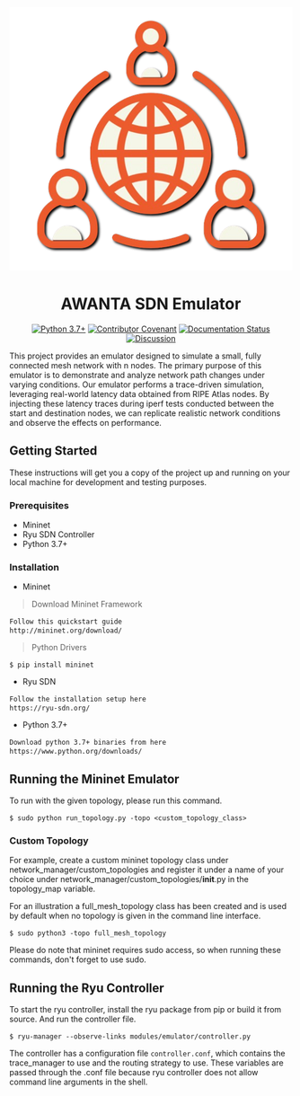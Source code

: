 <div align="center">
  <img src="images/AWANTA.png" alt="Project Header">
</div>

<div align="center">
  <h1>AWANTA SDN Emulator</h1>
</div>

[//]: # (Need to add github actions - code coverage and build success badges)
<div align="center">

  <a href="https://www.python.org/downloads/release/python-370/">![Python 3.7+](https://img.shields.io/badge/python-3.7+-blue.svg)</a>
  <a href="https://github.com/KathiraveluLab/AWANTA/blob/dev/CODE_OF_CONDUCT.md">![Contributor Covenant](https://img.shields.io/badge/Contributor%20Covenant-v1.4%20adopted-ff69b4.svg)</a>
  <a href="https://awanta-sdn-emulator.readthedocs.io/en/latest/?badge=latest">![Documentation Status](https://readthedocs.org/projects/awanta-sdn-emulator/badge/?version=latest)</a>
  <a href="https://github.com/KathiraveluLab/AWANTA/discussions">![Discussion](https://img.shields.io/badge/Discuss-Ask%20Questions-blue])</a>

</div>

This project provides an emulator designed to simulate a small, fully connected mesh network with n nodes. The primary purpose of this emulator is to demonstrate and analyze network path changes under varying conditions.
Our emulator performs a trace-driven simulation, leveraging real-world latency data obtained from RIPE Atlas nodes. By injecting these latency traces during iperf tests conducted between the start and destination nodes, we can replicate realistic network conditions and observe the effects on performance.



## Getting Started

These instructions will get you a copy of the project up and running on your local machine for development and testing purposes.

### Prerequisites

- Mininet
- Ryu SDN Controller
- Python 3.7+

### Installation

- Mininet

> Download Mininet Framework
```
Follow this quickstart guide
http://mininet.org/download/
```

> Python Drivers
```
$ pip install mininet
```

- Ryu SDN
```
Follow the installation setup here
https://ryu-sdn.org/
```

- Python 3.7+
```
Download python 3.7+ binaries from here
https://www.python.org/downloads/
```


## Running the Mininet Emulator

To run with the given topology, please run this command.
```
$ sudo python run_topology.py -topo <custom_topology_class>
```

### Custom Topology

For example, create a custom mininet topology class under network_manager/custom_topologies and register it under a name of your choice under network_manager/custom_topologies/__init__.py in the topology_map variable.

For an illustration a full_mesh_topology class has been created and is used by default when no topology is given in the command line interface.
```
$ sudo python3 -topo full_mesh_topology
```
Please do note that mininet requires sudo access, so when running these commands, don't forget to use sudo.

## Running the Ryu Controller

To start the ryu controller, install the ryu package from pip or build it from source. And run the controller file.

```
$ ryu-manager --observe-links modules/emulator/controller.py
```

The controller has a configuration file ```controller.conf```, which contains the trace_manager to use and the routing strategy to use. These variables are passed through the .conf file because ryu controller does not allow command line arguments in the shell.


